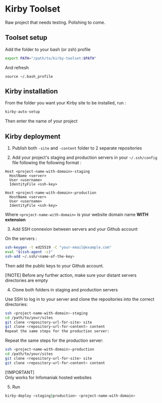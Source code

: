 # Kirby Toolset

Raw project that needs testing. Polishing to come.

## Toolset setup
Add the folder to your bash (or zsh) profile
```bash
export PATH="/path/to/kirby-toolset:$PATH"
```
And refresh 
```
source ~/.bash_profile
```

## Kirby installation
From the folder you want your Kirby site to be installed, run :
```bash
kirby-auto-setup
```
Then enter the name of your project

## Kirby deployment

1. Publish both `-site` and `-content` folder to 2 separate repositories

2. Add your project's staging and production servers in your `~/.ssh/config` file following the following format :
```ssh
Host <project-name-with-domain>-staging
  HostName <server>
  User <username>
  IdentityFile <ssh-key>

Host <project-name-with-domain>-production
  HostName <server>
  User <username>
  IdentityFile <ssh-key>
```
Where `<project-name-with-domain>` is your website domain name **WITH extension**

3. Add SSH connexion between servers and your Github account

On the servers :
```bash
ssh-keygen -t ed25519 -C "your-email@example.com"
eval "$(ssh-agent -s)"
ssh-add ~/.ssh/<name-of-the-key>
```

Then add the public keys to your Github account.

[!NOTE]
Before any further action, make sure your distant servers directories are empty

4. Clone both folders in staging and production servers

Use SSH to log in to your server and clone the repositories into the correct directories:

```bash
ssh <project-name-with-domain>-staging
cd /path/to/your/sites
git clone <repository-url-for-site> site
git clone <repository-url-for-content> content
Repeat the same steps for the production server:
```

Repeat the same steps for the production server:

```bash
ssh <project-name-with-domain>-production
cd /path/to/your/sites
git clone <repository-url-for-site> site
git clone <repository-url-for-content> content
```

[!IMPORTANT]  
Only works for Infomaniak hosted websites

5. Run
```bash
kirby-deploy <staging|production> <project-name-with-domain>
```
